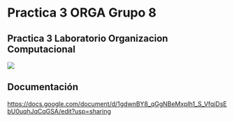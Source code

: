 # Practica 3 ORGA Grupo 8
## Practica 3 Laboratorio Organizacion Computacional

<a href="www.python.org/" target="_blank"><img src="https://img.shields.io/badge/-Proteus-blue?style=for-the-badge&logo=proteus&logoColor=white"/></a>

## Documentación

https://docs.google.com/document/d/1gdwnBY8_qGgNBeMxplh1_S_VfqjDsEbU0uqhJqCqGSA/edit?usp=sharing
